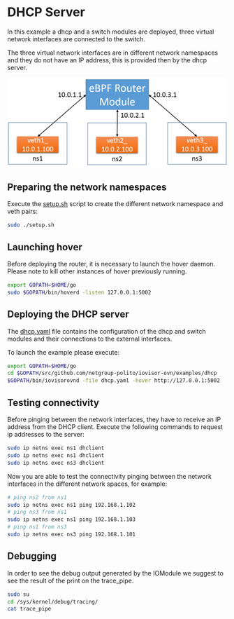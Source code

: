# DHCP Server

In this example a dhcp and a switch modules are deployed, three virtual network interfaces are connected to the switch.

The three virtual network interfaces are in different network namespaces and they do not have an IP address, this is provided then by the dhcp server.
 
<center><a href="../../images/dhcp_tutorial.png"><img src="../../images/router_tutorial.png" width=500></a></center>

## Preparing the network namespaces

Execute the [setup.sh](./setup.sh) script to create the different network namespace and veth pairs:

```bash
sudo ./setup.sh
```

## Launching hover

Before deploying the router, it is necessary to launch the hover daemon.
Please note to kill other instances of hover previously running.

```bash
export GOPATH=$HOME/go
sudo $GOPATH/bin/hoverd -listen 127.0.0.1:5002
```

## Deploying the DHCP server

The [dhcp.yaml](./dhcp.yaml) file contains the configuration of the dhcp and switch modules and their connections to the external interfaces.

To launch the example please execute:

```bash
export GOPATH=$HOME/go
cd $GOPATH/src/github.com/netgroup-polito/iovisor-ovn/examples/dhcp
$GOPATH/bin/iovisorovnd -file dhcp.yaml -hover http://127.0.0.1:5002
```

## Testing connectivity

Before pinging between the network interfaces, they have to receive an IP address from the DHCP client. 
Execute the following commands to request ip addresses to the server:

```bash
sudo ip netns exec ns1 dhclient
sudo ip netns exec ns1 dhclient
sudo ip netns exec ns3 dhclient
```

Now you are able to test the connectivity pinging between the network interfaces
in the different network spaces, for example:

```bash
# ping ns2 from ns1
sudo ip netns exec ns1 ping 192.168.1.102
# ping ns3 from ns1
sudo ip netns exec ns1 ping 192.168.1.103
# ping ns1 from ns3
sudo ip netns exec ns3 ping 192.168.1.101
```

## Debugging

In order to see the debug output generated by the IOModule we suggest to see the result of the print on the trace_pipe.

```bash
sudo su
cd /sys/kernel/debug/tracing/
cat trace_pipe
```
